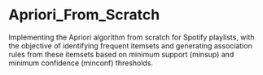 # Apriori_From_Scratch
Implementing the Apriori algorithm from scratch for Spotify playlists, with the objective of identifying frequent itemsets and generating association rules from these itemsets based on minimum support (minsup) and minimum confidence (minconf) thresholds.
